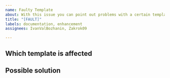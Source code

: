 ```yaml
---
name: Faulty Template
about: With this issue you can point out problems with a certain template
title: "[FAULT]"
labels: documentation, enhancement
assignees: IvanValBozhanin, Zakrok09

---
```


## Which template is affected


## Possible solution
